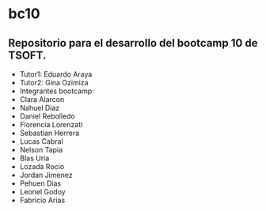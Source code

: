 # bc10
## Repositorio para el desarrollo del bootcamp 10 de TSOFT.


- Tutor1: Eduardo Araya
- Tutor2: Gina Ozimiza
- Integrantes bootcamp:
- Clara Alarcon
- Nahuel Diaz
- Daniel Rebolledo
- Florencia Lorenzati
- Sebastian Herrera
- Lucas Cabral
- Nelson Tapia
- Blas Uria
- Lozada Rocio
- Jordan Jimenez
- Pehuen Dias
- Leonel Godoy
- Fabricio Arias

